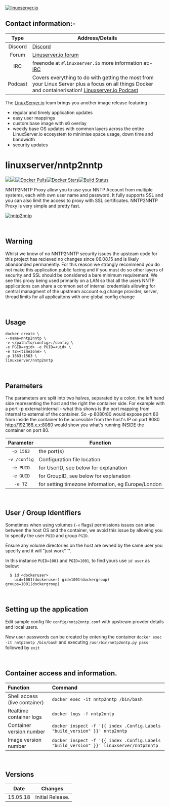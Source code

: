 [linuxserverurl]: https://linuxserver.io
[forumurl]: https://forum.linuxserver.io
[ircurl]: https://www.linuxserver.io/irc/
[podcasturl]: https://www.linuxserver.io/podcast/
[appurl]: https://sourceforge.net/projects/nntp2nntp/
[hub]: https://hub.docker.com/r/linuxserver/nntp2nntp/


[![linuxserver.io](https://raw.githubusercontent.com/linuxserver/docker-templates/master/linuxserver.io/img/linuxserver_medium.png?v=4&s=4000)][linuxserverurl]


## Contact information:- 

| Type | Address/Details | 
| :---: | --- |
| Discord | [Discord](https://discord.gg/YWrKVTn) |
| Forum | [Linuserver.io forum][forumurl] |
| IRC | freenode at `#linuxserver.io` more information at:- [IRC][ircurl]
| Podcast | Covers everything to do with getting the most from your Linux Server plus a focus on all things Docker and containerisation! [Linuxserver.io Podcast][podcasturl] |


The [LinuxServer.io][linuxserverurl] team brings you another image release featuring :-

 + regular and timely application updates
 + easy user mappings
 + custom base image with s6 overlay
 + weekly base OS updates with common layers across the entire LinuxServer.io ecosystem to minimise space usage, down time and bandwidth
 + security updates

# linuxserver/nntp2nntp
[![](https://images.microbadger.com/badges/version/linuxserver/nntp2nntp.svg)](https://microbadger.com/images/linuxserver/nntp2nntp "Get your own version badge on microbadger.com")[![](https://images.microbadger.com/badges/image/linuxserver/nntp2nntp.svg)](https://microbadger.com/images/linuxserver/nntp2nntp "Get your own image badge on microbadger.com")[![Docker Pulls](https://img.shields.io/docker/pulls/linuxserver/nntp2nntp.svg)][hub][![Docker Stars](https://img.shields.io/docker/stars/linuxserver/nntp2nntp.svg)][hub][![Build Status](https://ci.linuxserver.io/buildStatus/icon?job=Docker-Builders/x86-64/x86-64-nntp2nntp)](https://ci.linuxserver.io/job/Docker-Builders/job/x86-64/job/x86-64-nntp2nntp/)

NNTP2NNTP Proxy allow you to use your NNTP Account from multiple systems, each with own user name and password. It fully supports SSL and you can also limit the access to proxy with SSL certificates. NNTP2NNTP Proxy is very simple and pretty fast.

[![nntp2nntp](https://raw.githubusercontent.com/linuxserver/docker-templates/master/linuxserver.io/img/nntp2nntp-banner.png)][appurl]

&nbsp;

## Warning

Whilst we know of no NNTP2NNTP security issues the upsteam code for this project has recieved no changes since 06.08.15 and is likely abandonded permanently. For this reason we strongly recommend you do not make this application public facing and if you must do so other layers of security and SSL should be considered a bare minimum requirement. We see this proxy being used primarily on a LAN so that all the users NNTP applications can share a common set of internal credentials allowing for central managment of the upstream account e.g change provider, server, thread limits for all applicaitons with one global config change


&nbsp;

## Usage

```
docker create \
--name=nntp2nntp \
-v </path/to/config>:/config \
-e PGID=<gid> -e PUID=<uid> \
-e TZ=<timezone> \
-p 1563:1563 \
linuxserver/nntp2nntp

```

&nbsp;

## Parameters

The parameters are split into two halves, separated by a colon, the left hand side representing the host and the right the container side. 
For example with a port -p external:internal - what this shows is the port mapping from internal to external of the container.
So -p 8080:80 would expose port 80 from inside the container to be accessible from the host's IP on port 8080
http://192.168.x.x:8080 would show you what's running INSIDE the container on port 80.



| Parameter | Function |
| :---: | --- |
| `-p 1563` | the port(s) |
| `-v /config` | Configuration file location |
| `-e PUID` | for UserID, see below for explanation |
| `-e GUID` | for GroupID, see below for explanation |
| `-e TZ` | for setting timezone information, eg Europe/London |

&nbsp;

## User / Group Identifiers

Sometimes when using volumes (`-v` flags) permissions issues can arise between the host OS and the container, we avoid this issue by allowing you to specify the user `PUID` and group `PGID`.

Ensure any volume directories on the host are owned by the same user you specify and it will "just work" &trade;.

In this instance `PUID=1001` and `PGID=1001`, to find yours use `id user` as below:

```
  $ id <dockeruser>
    uid=1001(dockeruser) gid=1001(dockergroup) groups=1001(dockergroup)
```

&nbsp;

## Setting up the application

Edit sample config file `config/nntp2nntp.conf` with upstream provder details and local users.

New user passwords can be created by entering the container `docker exec -it nntp2nntp /bin/bash` and executing `/usr/bin/nntp2nntp.py pass` followed by `exit`



&nbsp;

## Container access and information.

| Function | Command |
| :--- | :--- |
| Shell access (live container) | `docker exec -it nntp2nntp /bin/bash` |
| Realtime container logs | `docker logs -f nntp2nntp` |
| Container version number | `docker inspect -f '{{ index .Config.Labels "build_version" }}' nntp2nntp` |
| Image version number |  `docker inspect -f '{{ index .Config.Labels "build_version" }}' linuxserver/nntp2nntp` |

&nbsp;

## Versions

|  Date | Changes |
| :---: | --- |
| 15.05.18 |  Initial Release. |
